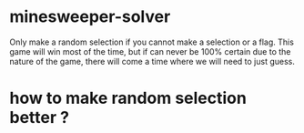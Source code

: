 # minesweeper-solver

Only make a random selection if you cannot make a selection or a flag.
This game will win most of the time, but if can never be 100% certain due to the nature of the game, there will come a time 
where we will need to just guess. 

# how to make random selection better ?

